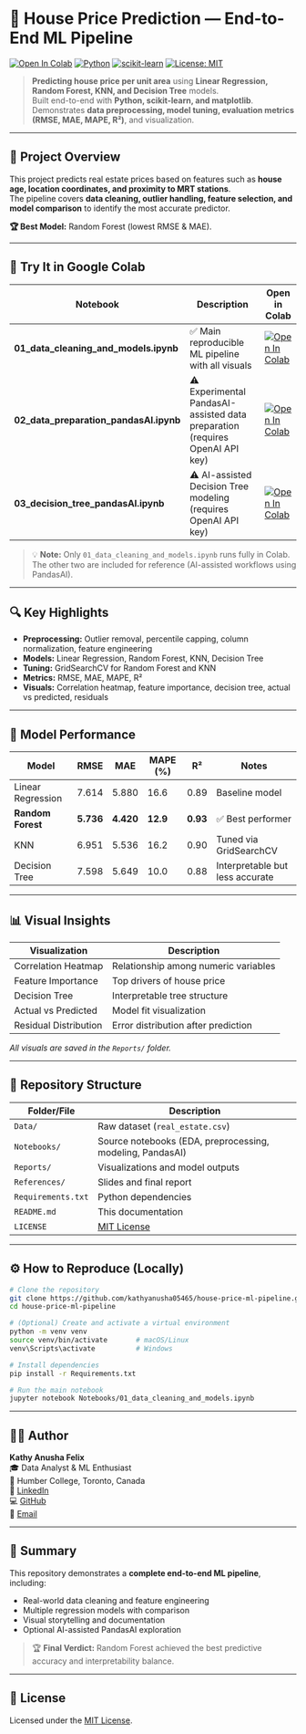 # 🏡 House Price Prediction — End-to-End ML Pipeline

[![Open In Colab](https://colab.research.google.com/assets/colab-badge.svg)](https://colab.research.google.com/github/kathyanusha05465/house-price-ml-pipeline/blob/main/Notebooks/01_data_cleaning_and_models.ipynb)
[![Python](https://img.shields.io/badge/Python-3.10%2B-blue.svg)](https://www.python.org/)
[![scikit-learn](https://img.shields.io/badge/scikit--learn-ML-orange.svg)](https://scikit-learn.org/)
[![License: MIT](https://img.shields.io/badge/License-MIT-green.svg)](LICENSE)

> **Predicting house price per unit area** using **Linear Regression, Random Forest, KNN, and Decision Tree** models.  
> Built end-to-end with **Python, scikit-learn, and matplotlib**.  
> Demonstrates **data preprocessing, model tuning, evaluation metrics (RMSE, MAE, MAPE, R²)**, and visualization.

---

## 🎯 Project Overview

This project predicts real estate prices based on features such as **house age, location coordinates, and proximity to MRT stations**.  
The pipeline covers **data cleaning, outlier handling, feature selection, and model comparison** to identify the most accurate predictor.

**🏆 Best Model:** Random Forest (lowest RMSE & MAE).

---

## 🚀 Try It in Google Colab

| Notebook | Description | Open in Colab |
|-----------|--------------|---------------|
| **01_data_cleaning_and_models.ipynb** | ✅ Main reproducible ML pipeline with all visuals | [![Open In Colab](https://colab.research.google.com/assets/colab-badge.svg)](https://colab.research.google.com/github/kathyanusha05465/house-price-ml-pipeline/blob/main/Notebooks/01_data_cleaning_and_models.ipynb) |
| **02_data_preparation_pandasAI.ipynb** | ⚠️ Experimental PandasAI-assisted data preparation (requires OpenAI API key) | [![Open In Colab](https://colab.research.google.com/assets/colab-badge.svg)](https://colab.research.google.com/github/kathyanusha05465/house-price-ml-pipeline/blob/main/Notebooks/02_data_preparation_pandasAI.ipynb) |
| **03_decision_tree_pandasAI.ipynb** | ⚠️ AI-assisted Decision Tree modeling (requires OpenAI API key) | [![Open In Colab](https://colab.research.google.com/assets/colab-badge.svg)](https://colab.research.google.com/github/kathyanusha05465/house-price-ml-pipeline/blob/main/Notebooks/03_decision_tree_pandasAI.ipynb) |

> 💡 **Note:** Only `01_data_cleaning_and_models.ipynb` runs fully in Colab.  
> The other two are included for reference (AI-assisted workflows using PandasAI).

---

## 🔍 Key Highlights

- **Preprocessing:** Outlier removal, percentile capping, column normalization, feature engineering  
- **Models:** Linear Regression, Random Forest, KNN, Decision Tree  
- **Tuning:** GridSearchCV for Random Forest and KNN  
- **Metrics:** RMSE, MAE, MAPE, R²  
- **Visuals:** Correlation heatmap, feature importance, decision tree, actual vs predicted, residuals  

---

## 🧠 Model Performance

| Model | RMSE | MAE | MAPE (%) | R² | Notes |
|-------|------|-----|-----------|----|-------|
| Linear Regression | 7.614 | 5.880 | 16.6 | 0.89 | Baseline model |
| **Random Forest** | **5.736** | **4.420** | **12.9** | **0.93** | ✅ Best performer |
| KNN | 6.951 | 5.536 | 16.2 | 0.90 | Tuned via GridSearchCV |
| Decision Tree | 7.598 | 5.649 | 10.0 | 0.88 | Interpretable but less accurate |

---

## 📊 Visual Insights

| Visualization | Description |
|----------------|--------------|
| Correlation Heatmap | Relationship among numeric variables |
| Feature Importance | Top drivers of house price |
| Decision Tree | Interpretable tree structure |
| Actual vs Predicted | Model fit visualization |
| Residual Distribution | Error distribution after prediction |

_All visuals are saved in the `Reports/` folder._

---

## 📁 Repository Structure

| Folder/File | Description |
|--------------|-------------|
| `Data/` | Raw dataset (`real_estate.csv`) |
| `Notebooks/` | Source notebooks (EDA, preprocessing, modeling, PandasAI) |
| `Reports/` | Visualizations and model outputs |
| `References/` | Slides and final report |
| `Requirements.txt` | Python dependencies |
| `README.md` | This documentation |
| `LICENSE` | [MIT License](LICENSE) |

---

## ⚙️ How to Reproduce (Locally)

```bash
# Clone the repository
git clone https://github.com/kathyanusha05465/house-price-ml-pipeline.git
cd house-price-ml-pipeline

# (Optional) Create and activate a virtual environment
python -m venv venv
source venv/bin/activate       # macOS/Linux
venv\Scripts\activate          # Windows

# Install dependencies
pip install -r Requirements.txt

# Run the main notebook
jupyter notebook Notebooks/01_data_cleaning_and_models.ipynb

```
---

## 👩‍💻 Author

**Kathy Anusha Felix**  
🎓 Data Analyst & ML Enthusiast  
📍 Humber College, Toronto, Canada  
🔗 [LinkedIn](www.linkedin.com/in/kathy-anusha-felix-586977218)  
💻 [GitHub](https://github.com/kathyanusha05465)  
📧 [Email](mailto:kathyanusha05465@gmail.com)

---

## 🌟 Summary

This repository demonstrates a **complete end-to-end ML pipeline**, including:

- Real-world data cleaning and feature engineering  
- Multiple regression models with comparison  
- Visual storytelling and documentation  
- Optional AI-assisted PandasAI exploration  

> 🏆 **Final Verdict:** Random Forest achieved the best predictive accuracy and interpretability balance.

---

## 🪪 License  
Licensed under the [MIT License](LICENSE).
